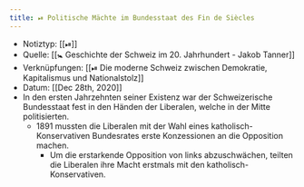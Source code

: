```yaml
---
title: ⏯ Politische Mächte im Bundesstaat des Fin de Siècles
---
```


- Notiztyp: [[⏯]]
- Quelle: [[🚼 Geschichte der Schweiz im 20. Jahrhundert - Jakob Tanner]]
- Verknüpfungen: [[⏯ Die moderne Schweiz zwischen Demokratie, Kapitalismus und Nationalstolz]]
- Datum: [[Dec 28th, 2020]]
- In den ersten Jahrzehnten seiner Existenz war der Schweizerische Bundesstaat fest in den Händen der Liberalen, welche in der Mitte politisierten.
	- 1891 mussten die Liberalen mit der Wahl eines katholisch-Konservativen Bundesrates erste Konzessionen an die Opposition machen.
		- Um die erstarkende Opposition von links abzuschwächen, teilten die Liberalen ihre Macht erstmals mit den katholisch-Konservativen.